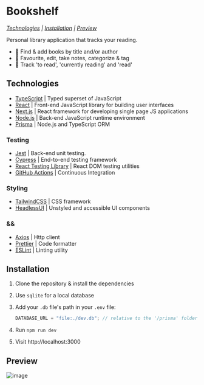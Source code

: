 # Bookshelf

_[Technologies](#technologies) | [Installation](#installation) | [Preview](#preview)_

Personal library application that tracks your reading.

- 📕 Find & add books by title and/or author
- 📗 Favourite, edit, take notes, categorize & tag
- 📘 Track 'to read', 'currently reading' and 'read'

## Technologies

- [TypeScript](https://www.typescriptlang.org/) | Typed superset of JavaScript
- [React](https://reactjs.org) | Front-end JavaScript library for building user interfaces
- [Next.js](https://nextjs.org/) | React framework for developing single page JS applications
- [Node.js](https://nodejs.dev/) | Back-end JavaScript runtime environment
- [Prisma](https://www.prisma.io/) | Node.js and TypeScript ORM

### Testing

- [Jest](https://jestjs.io/) | Back-end unit testing.
- [Cypress](https://www.cypress.io/) | End-to-end testing framework
- [React Testing Library](https://testing-library.com/) | React DOM testing utilities
- [GitHub Actions](https://github.com/features/actions) | Continuous Integration

### Styling

- [TailwindCSS](https://tailwindcss.com/) | CSS framework
- [HeadlessUI](https://headlessui.com/) | Unstyled and accessible UI components

### &&

- [Axios](https://github.com/axios/axios) | Http client
- [Prettier](https://github.com/prettier/prettier) | Code formatter
- [ESLint](https://eslint.org/) | Linting utility

## Installation

1. Clone the repository & install the dependencies
2. Use `sqlite` for a local database
3. Add your `.db` file's path in your `.env` file:

   ```js
   DATABASE_URL = "file:./dev.db"; // relative to the '/prisma' folder
   ```

4. Run `npm run dev`
5. Visit http://localhost:3000

## Preview

![image](https://user-images.githubusercontent.com/72412305/225118459-92b9ae87-024b-4ccd-b116-3244087522ba.png)
